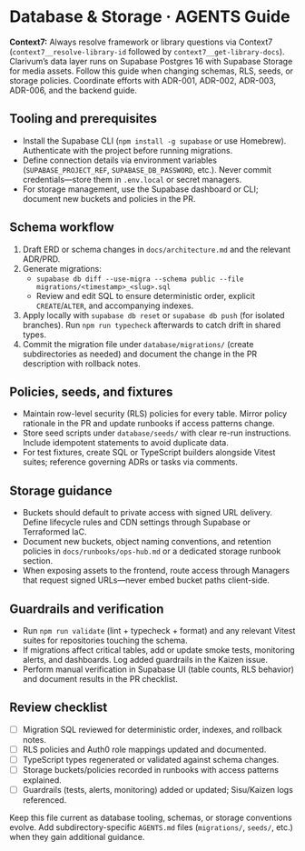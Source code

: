 # Database & Storage · AGENTS Guide

**Context7:** Always resolve framework or library questions via Context7 (`context7__resolve-library-id` followed by `context7__get-library-docs`).
Clarivum’s data layer runs on Supabase Postgres 16 with Supabase Storage for media assets. Follow this guide when changing schemas, RLS, seeds, or storage policies. Coordinate efforts with ADR-001, ADR-002, ADR-003, ADR-006, and the backend guide.

## Tooling and prerequisites

- Install the Supabase CLI (`npm install -g supabase` or use Homebrew). Authenticate with the project before running migrations.
- Define connection details via environment variables (`SUPABASE_PROJECT_REF`, `SUPABASE_DB_PASSWORD`, etc.). Never commit credentials—store them in `.env.local` or secret managers.
- For storage management, use the Supabase dashboard or CLI; document new buckets and policies in the PR.

## Schema workflow

1. Draft ERD or schema changes in `docs/architecture.md` and the relevant ADR/PRD.
2. Generate migrations:
   - `supabase db diff --use-migra --schema public --file migrations/<timestamp>_<slug>.sql`
   - Review and edit SQL to ensure deterministic order, explicit `CREATE`/`ALTER`, and accompanying indexes.
3. Apply locally with `supabase db reset` or `supabase db push` (for isolated branches). Run `npm run typecheck` afterwards to catch drift in shared types.
4. Commit the migration file under `database/migrations/` (create subdirectories as needed) and document the change in the PR description with rollback notes.

## Policies, seeds, and fixtures

- Maintain row-level security (RLS) policies for every table. Mirror policy rationale in the PR and update runbooks if access patterns change.
- Store seed scripts under `database/seeds/` with clear re-run instructions. Include idempotent statements to avoid duplicate data.
- For test fixtures, create SQL or TypeScript builders alongside Vitest suites; reference governing ADRs or tasks via comments.

## Storage guidance

- Buckets should default to private access with signed URL delivery. Define lifecycle rules and CDN settings through Supabase or Terraformed IaC.
- Document new buckets, object naming conventions, and retention policies in `docs/runbooks/ops-hub.md` or a dedicated storage runbook section.
- When exposing assets to the frontend, route access through Managers that request signed URLs—never embed bucket paths client-side.

## Guardrails and verification

- Run `npm run validate` (lint + typecheck + format) and any relevant Vitest suites for repositories touching the schema.
- If migrations affect critical tables, add or update smoke tests, monitoring alerts, and dashboards. Log added guardrails in the Kaizen issue.
- Perform manual verification in Supabase UI (table counts, RLS behavior) and document results in the PR checklist.

## Review checklist

- [ ] Migration SQL reviewed for deterministic order, indexes, and rollback notes.
- [ ] RLS policies and Auth0 role mappings updated and documented.
- [ ] TypeScript types regenerated or validated against schema changes.
- [ ] Storage buckets/policies recorded in runbooks with access patterns explained.
- [ ] Guardrails (tests, alerts, monitoring) added or updated; Sisu/Kaizen logs referenced.

Keep this file current as database tooling, schemas, or storage conventions evolve. Add subdirectory-specific `AGENTS.md` files (`migrations/`, `seeds/`, etc.) when they gain additional guidance.
